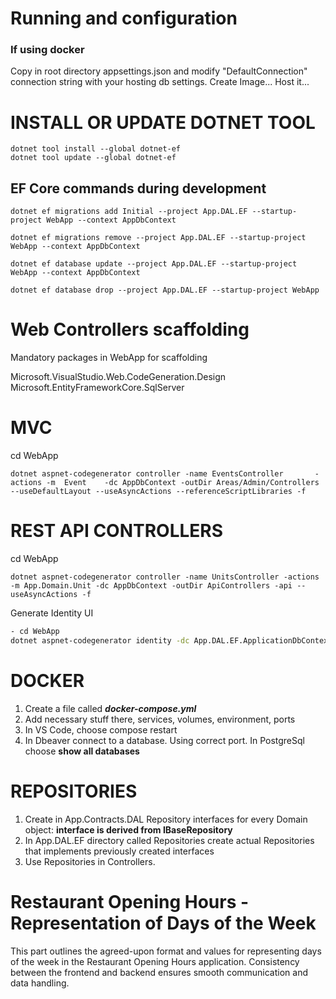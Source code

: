# Running and configuration
### If using docker
Copy in root directory appsettings.json and modify "DefaultConnection" connection string with your hosting db settings.
Create Image...
Host it...

# INSTALL OR UPDATE DOTNET TOOL
```
dotnet tool install --global dotnet-ef
dotnet tool update --global dotnet-ef
```


## EF Core commands during development
```
dotnet ef migrations add Initial --project App.DAL.EF --startup-project WebApp --context AppDbContext 

dotnet ef migrations remove --project App.DAL.EF --startup-project WebApp --context AppDbContext 
 
dotnet ef database update --project App.DAL.EF --startup-project WebApp --context AppDbContext

dotnet ef database drop --project App.DAL.EF --startup-project WebApp
```

# Web Controllers scaffolding

Mandatory packages in WebApp for scaffolding

Microsoft.VisualStudio.Web.CodeGeneration.Design
Microsoft.EntityFrameworkCore.SqlServer


# MVC

cd WebApp
```
dotnet aspnet-codegenerator controller -name EventsController       -actions -m  Event    -dc AppDbContext -outDir Areas/Admin/Controllers --useDefaultLayout --useAsyncActions --referenceScriptLibraries -f
```


# REST API CONTROLLERS

cd WebApp
```
dotnet aspnet-codegenerator controller -name UnitsController -actions -m App.Domain.Unit -dc AppDbContext -outDir ApiControllers -api --useAsyncActions -f
```


Generate Identity UI
~~~bash
- cd WebApp
dotnet aspnet-codegenerator identity -dc App.DAL.EF.ApplicationDbContext --userClass AppUser -f
~~~

# DOCKER
1. Create a file called ***docker-compose.yml***
2. Add necessary stuff there, services, volumes, environment, ports
3. In VS Code, choose compose restart
4. In Dbeaver connect to a database. Using correct port. In PostgreSql choose **show all databases**
   


# REPOSITORIES
1. Create in App.Contracts.DAL Repository interfaces for every Domain object:
   **interface is derived from IBaseRepository**
2. In App.DAL.EF directory called Repositories create actual Repositories that implements previously created interfaces
3. Use Repositories in Controllers.


# Restaurant Opening Hours - Representation of Days of the Week
This part outlines the agreed-upon format and values for representing days of the week in the Restaurant Opening Hours application. Consistency between the frontend and backend ensures smooth communication and data handling.